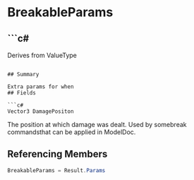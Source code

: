 # BreakableParams

## ```c#
Derives from ValueType
```

## Summary

Extra params for when
## Fields

```c#
Vector3 DamagePositon
```
The position at which damage was dealt. Used by somebreak commandsthat can be applied in ModelDoc.
## Referencing Members

```c#
BreakableParams = Result.Params
```
